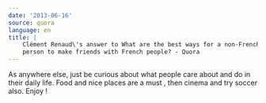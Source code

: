 ```yaml
---
date: '2013-06-16'
source: quora
language: en
title: |
    Clément Renaud\'s answer to What are the best ways for a non-French
    person to make friends with French people? - Quora
---
```


As anywhere else, just be curious about what people care about and do in
their daily life. Food and nice places are a must , then cinema and try
soccer also. Enjoy !
